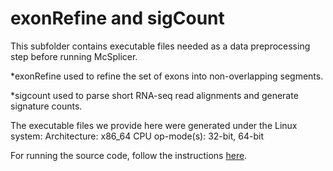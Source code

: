 exonRefine and sigCount
=======================

This subfolder contains executable files needed as a data preprocessing step before running McSplicer. 

*exonRefine used to refine the set of exons into non-overlapping segments.

*sigcount used to parse short RNA-seq read alignments and generate signature counts.

The executable files we provide here were generated under the Linux system:
Architecture:        x86_64
CPU op-mode(s):      32-bit, 64-bit

For running the source code, follow the instructions [here](https://github.com/canzarlab/sigcount).







